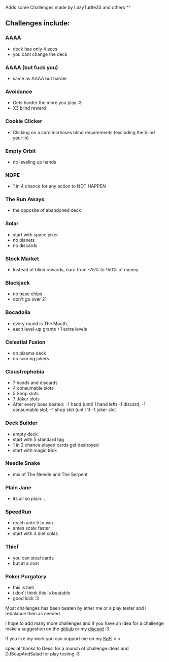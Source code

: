 Adds some Challenges made by LazyTurtle33 and others ^^

## Challenges include:

### AAAA

- deck has only 4 aces
- you cant change the deck

### AAAA (but fuck you)

- same as AAAA but harder

### Avoidance

- Gets harder the more you play :3
- X3 blind reward

### Cookie Clicker

- Clicking on a card increases blind requirements (excluding the blind your in)

### Empty Orbit

- no leveling up hands

### NOPE

- 1 in 4 chance for any action to NOT HAPPEN

### The Run Aways

- the opposite of abandoned deck

### Solar

- start with space joker
- no planets
- no discards

### Stock Market

- Instead of blind rewards, earn from -75% to 150% of money

### Blackjack

- no base chips
- don't go over 21

### Bocadolia

- every round is The Mouth,
- each level-up grants +1 extra levels

### Celestial Fusion

- on plasma deck
- no scoring jokers

### Claustrophobia

- 7 hands and discards
- 4 consumable slots
- 5 Shop slots
- 7 Joker slots
- After every boss beaten: -1 hand (until 1 hand left) -1 discard, -1 consumable slot, -1 shop slot (until 1) -1 joker slot

### Deck Builder

- empty deck
- start with 5 standard tag
- 1 in 2 chance played cards get destroyed
- start with magic trick

### Needle Snake

- mix of The Needle and The Serpent

### Plain Jane

- its all so plain...

### SpeedRun

- reach ante 5 to win
- antes scale faster
- start with 3 diet colas

### Thief

- you can steal cards
- but at a cost

### Poker Purgatory

- this is hell
- i don't think this is beatable
- good luck :3

Most challenges has been beaten by ether me or a play tester and I rebalance then as needed

I hope to add many more challenges and if you have an idea for a challenge make a suggestion on the [github](https://github.com/TheLazyTurtle33/TurtlesChallenges) or my [discord](https://discord.gg/GJpybRAEq5) :3

If you like my work you can support me on my [KoFi](https://ko-fi.com/lasyturtle33) >.<

special thanks to Dessi for a munch of challenge ideas and DJSoupAndSalad for play testing :3
